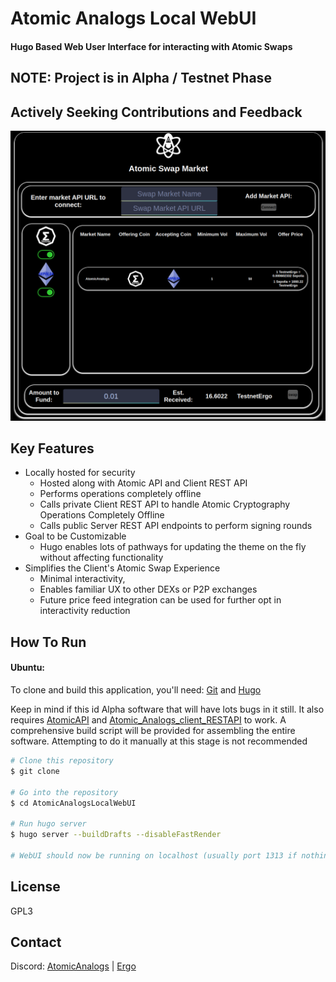 # Atomic Analogs Local WebUI


#### Hugo Based Web User Interface for interacting with Atomic Swaps



## NOTE: Project is in Alpha / Testnet Phase 
## Actively Seeking Contributions and Feedback


![Demo](https://raw.githubusercontent.com/dzyphr/AtomicAnalogsLocalWebUI/main/assets/images/DemoScreenShot1.png "Demo ScreenShot")

## Key Features

* Locally hosted for security
  - Hosted along with Atomic API and Client REST API
  - Performs operations completely offline
  - Calls private Client REST API to handle Atomic Cryptography Operations Completely Offline
  - Calls public Server REST API endpoints to perform signing rounds
* Goal to be Customizable
  - Hugo enables lots of pathways for updating the theme on the fly without affecting functionality
* Simplifies the Client's Atomic Swap Experience
  - Minimal interactivity,  
  - Enables familiar UX to other DEXs or P2P exchanges
  - Future price feed integration can be used for further opt in interactivity reduction


## How To Run

#### Ubuntu:

To clone and build this application, you'll need:
[Git](https://git-scm.com)
and
[Hugo](https://gohugo.io/)

 Keep in mind if this id Alpha software that will have lots bugs in it still.
 It also requires [AtomicAPI](https://github.com/dzyphr/atomicAPI)  and [Atomic_Analogs_client_RESTAPI](https://github.com/dzyphr/Atomic_Analogs_client_RESTAPI) to work.
 A comprehensive build script will be provided for assembling the entire software.
 Attempting to do it manually at this stage is not recommended


```bash
# Clone this repository
$ git clone 

# Go into the repository
$ cd AtomicAnalogsLocalWebUI

# Run hugo server
$ hugo server --buildDrafts --disableFastRender

# WebUI should now be running on localhost (usually port 1313 if nothing else is running on hugo server or that port)

```

## License

GPL3

## Contact

Discord:
[AtomicAnalogs](https://discord.gg/VDJGszpW58)  | [Ergo](https://discord.gg/ergo-platform-668903786361651200)






